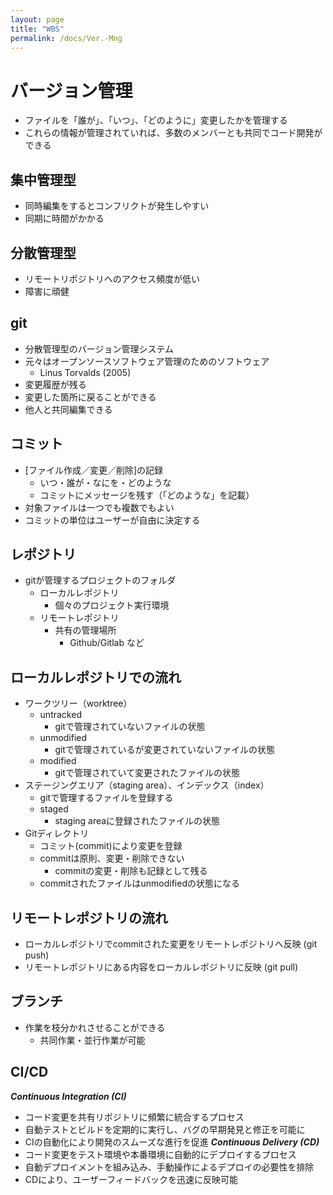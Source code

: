 ```yaml
---
layout: page
title: "WBS"
permalink: /docs/Ver.-Mng
---
```


# バージョン管理
- ファイルを「誰が」、「いつ」、「どのように」変更したかを管理する
- これらの情報が管理されていれば、多数のメンバーとも共同でコード開発ができる

## 集中管理型
- 同時編集をするとコンフリクトが発生しやすい
- 同期に時間がかかる

## 分散管理型
- リモートリポジトリへのアクセス頻度が低い
- 障害に頑健

## git
- 分散管理型のバージョン管理システム
- 元々はオープンソースソフトウェア管理のためのソフトウェア
    - Linus Torvalds (2005)
- 変更履歴が残る
- 変更した箇所に戻ることができる
- 他人と共同編集できる

## コミット
- [ファイル作成／変更／削除]の記録
    - いつ・誰が・なにを・どのような
    - コミットにメッセージを残す（「どのような」を記載）
- 対象ファイルは一つでも複数でもよい
- コミットの単位はユーザーが自由に決定する

## レポジトリ
- gitが管理するプロジェクトのフォルダ
    - ローカルレポジトリ
        - 個々のプロジェクト実行環境
    - リモートレポジトリ
        - 共有の管理場所
            - Github/Gitlab など

## ローカルレポジトリでの流れ
- ワークツリー（worktree）
    - untracked
        - gitで管理されていないファイルの状態
    - unmodified
        - gitで管理されているが変更されていないファイルの状態
    - modified
        - gitで管理されていて変更されたファイルの状態
- ステージングエリア（staging area）、インデックス（index）
    - gitで管理するファイルを登録する
    - staged
        - staging areaに登録されたファイルの状態
- Gitディレクトリ
    - コミット(commit)により変更を登録
    - commitは原則、変更・削除できない
        - commitの変更・削除も記録として残る
    - commitされたファイルはunmodifiedの状態になる

## リモートレポジトリの流れ
- ローカルレポジトリでcommitされた変更をリモートレポジトリへ反映 (git push)
- リモートレポジトリにある内容をローカルレポジトリに反映 (git pull)

## ブランチ
- 作業を枝分かれさせることができる
    - 共同作業・並行作業が可能

## CI/CD
***Continuous Integration (CI)***
- コード変更を共有リポジトリに頻繁に統合するプロセス
- 自動テストとビルドを定期的に実行し、バグの早期発見と修正を可能に
- CIの自動化により開発のスムーズな進行を促進
***Continuous Delivery (CD)***
- コード変更をテスト環境や本番環境に自動的にデプロイするプロセス
- 自動デプロイメントを組み込み、手動操作によるデプロイの必要性を排除
- CDにより、ユーザーフィードバックを迅速に反映可能

